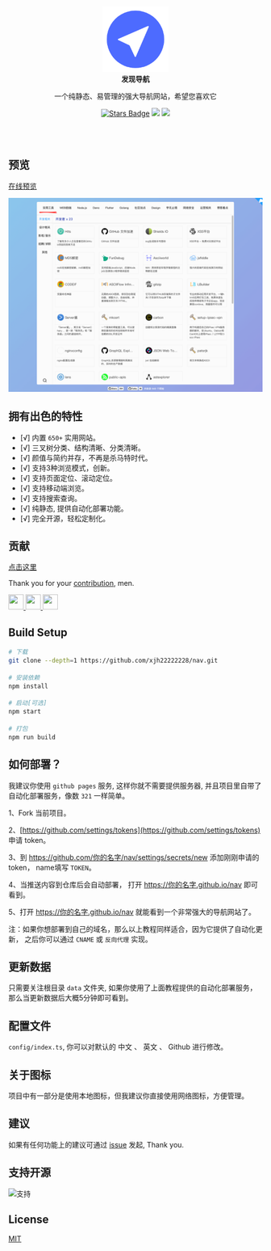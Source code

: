 
<p align="center">
  <a href="https://nav3.cn/?g">
    <img src="src/assets/icon/logo.png" width="130" />
  </a>
  <br />
  <b>发现导航</b>
  <p align="center">一个纯静态、易管理的强大导航网站，希望您喜欢它</p>
  <p align="center">
    <a href="https://github.com/xjh22222228/nav/stargazers"><img src="https://img.shields.io/github/stars/xjh22222228/nav" alt="Stars Badge"/></a>
    <img src="https://img.shields.io/github/license/xjh22222228/nav" />
    <a href="https://hits.dwyl.com/xjh22222228/nav">
      <img src="https://hits.dwyl.com/xjh22222228/nav.svg" />
    </a>
  </p>
</p>

<br />
<br />



## 预览
[在线预览](https://nav3.cn/?g)


![Preview](media/poster.png)




## 拥有出色的特性
- [√] 内置 `650+` 实用网站。
- [√] 三叉树分类、结构清晰、分类清晰。
- [√] 颜值与简约并存，不再是杀马特时代。
- [√] 支持3种浏览模式，创新。
- [√] 支持页面定位、滚动定位。
- [√] 支持移动端浏览。
- [√] 支持搜索查询。
- [√] 纯静态, 提供自动化部署功能。
- [√] 完全开源，轻松定制化。


## 贡献
[点击这里](https://github.com/xjh22222228/nav/tree/master/data)

Thank you for your [contribution](https://github.com/xjh22222228/nav/issues), men.

<a href="https://github.com/YutHelloWorld">
  <img src="https://avatars1.githubusercontent.com/u/20860159?s=460&v=4" width="30px" height="30px" />
</a>
<a href="https://github.com/JJJTHuang">
  <img src="https://avatars3.githubusercontent.com/u/22817432?s=460&v=4" width="30px" height="30px" />
</a>
<a href="https://github.com/Fechin">
  <img src="https://avatars1.githubusercontent.com/u/2541482?s=460&v=4" width="30px" height="30px" />
</a>




## Build Setup
``` bash
# 下载
git clone --depth=1 https://github.com/xjh22222228/nav.git

# 安装依赖
npm install

# 启动[可选]
npm start

# 打包
npm run build
```


## 如何部署？
我建议你使用 `github pages` 服务, 这样你就不需要提供服务器, 并且项目里自带了自动化部署服务，像数 `321` 一样简单。

1、Fork 当前项目。

2、[https://github.com/settings/tokens](https://github.com/settings/tokens) 申请 token。

3、到 https://github.com/你的名字/nav/settings/secrets/new  添加刚刚申请的token， name填写 `TOKEN`。

4、当推送内容到仓库后会自动部署， 打开 https://你的名字.github.io/nav  即可看到。

5、打开 https://你的名字.github.io/nav 就能看到一个非常强大的导航网站了。


注：如果你想部署到自己的域名，那么以上教程同样适合，因为它提供了自动化更新， 之后你可以通过 `CNAME` 或 `反向代理` 实现。


## 更新数据
只需要关注根目录 `data` 文件夹, 如果你使用了上面教程提供的自动化部署服务，那么当更新数据后大概5分钟即可看到。



## 配置文件
`config/index.ts`, 你可以对默认的 中文 、 英文 、 Github 进行修改。


## 关于图标
项目中有一部分是使用本地图标，但我建议你直接使用网络图标，方便管理。



## 建议
如果有任何功能上的建议可通过 [issue](https://github.com/xjh22222228/nav/issues) 发起, Thank you.



## 支持开源
<img src="https://raw.githubusercontent.com/xjh22222228/statics/master/images/2018/32.png" alt="支持" width="500" />





## License
[MIT](https://opensource.org/licenses/MIT)
